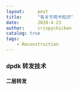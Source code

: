 ```yaml
---
layout:     post
title:      "有关于网卡知识"
date:       2020-4-23
author:     crispychicken
catalog: true
tags:
    - Reconstruction
---
```


### dpdk 转发技术

#### 二层转发
